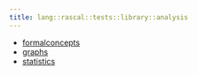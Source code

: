 ```yaml
---
title: lang::rascal::tests::library::analysis
---
```



* [formalconcepts](../../../../../../Library/lang/rascal/tests/library/analysis/formalconcepts)
* [graphs](../../../../../../Library/lang/rascal/tests/library/analysis/graphs)
* [statistics](../../../../../../Library/lang/rascal/tests/library/analysis/statistics)